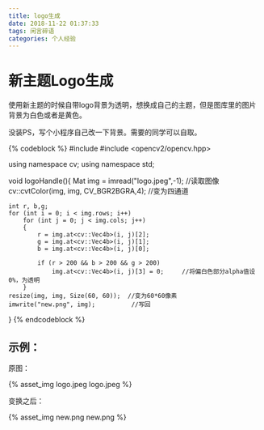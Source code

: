 ```yaml
---
title: logo生成
date: 2018-11-22 01:37:33
tags: 闲言碎语
categories: 个人经验
---
```


# 新主题Logo生成

使用新主题的时候自带logo背景为透明，想换成自己的主题，但是图库里的图片背景为白色或者是黄色。  

没装PS，写个小程序自己改一下背景。需要的同学可以自取。

{% codeblock %}
#include <iostream>
#include <opencv2/opencv.hpp>

using namespace cv;
using namespace std;

void logoHandle(){
	Mat img = imread("logo.jpeg",-1);         //读取图像
	cv::cvtColor(img, img, CV_BGR2BGRA,4);    //变为四通道

	
	int r, b,g;
	for (int i = 0; i < img.rows; i++)
		for (int j = 0; j < img.cols; j++)
		{
			r = img.at<cv::Vec4b>(i, j)[2];
			g = img.at<cv::Vec4b>(i, j)[1];
			b = img.at<cv::Vec4b>(i, j)[0];

			if (r > 200 && b > 200 && g > 200)
				img.at<cv::Vec4b>(i, j)[3] = 0;     //将偏白色部分alpha值设0%，为透明
		}
	resize(img, img, Size(60, 60));  //变为60*60像素
	imwrite("new.png", img);          //写回
}
{% endcodeblock %}

## 示例：


原图：  

{% asset_img logo.jpeg logo.jpeg %}

变换之后：  

{% asset_img new.png new.png %}
